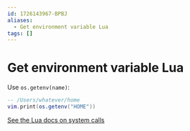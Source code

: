 ```yaml
---
id: 1726143967-BPBJ
aliases:
  - Get environment variable Lua
tags: []
---
```


# Get environment variable Lua

Use `os.getenv(name)`:
```lua
-- /Users/whatever/home
vim.print(os.getenv("HOME"))
```

[See the Lua docs on system calls](https://www.lua.org/pil/22.2.html)


